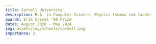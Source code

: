 ```yaml
---
title: Cornell University
description: B.A. in Computer Science, Physics (summa cum laude)
awards: Erik Cassel '90 Prize
dates: August 2020 - May 2024
img: assets/img/schools/cornell.png
importance: 2
---
```

